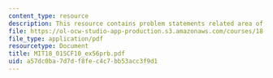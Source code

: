 ```yaml
---
content_type: resource
description: This resource contains problem statements related area of smile.
file: https://ol-ocw-studio-app-production.s3.amazonaws.com/courses/18-01sc-single-variable-calculus-fall-2010/a57dc0ba7d7df8fec4c7bb53acc3f9d1_MIT18_01SCF10_ex56prb.pdf
file_type: application/pdf
resourcetype: Document
title: MIT18_01SCF10_ex56prb.pdf
uid: a57dc0ba-7d7d-f8fe-c4c7-bb53acc3f9d1
---
```

